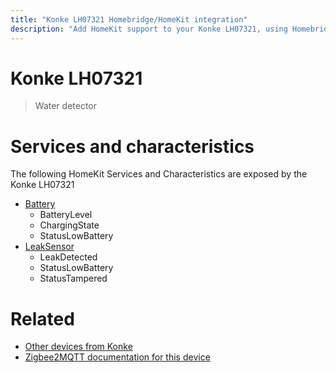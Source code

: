 ```yaml
---
title: "Konke LH07321 Homebridge/HomeKit integration"
description: "Add HomeKit support to your Konke LH07321, using Homebridge, Zigbee2MQTT and homebridge-z2m."
---
```

<!---
This file has been GENERATED using src/docgen/docgen.ts
DO NOT EDIT THIS FILE MANUALLY!
-->
# Konke LH07321
> Water detector


# Services and characteristics
The following HomeKit Services and Characteristics are exposed by
the Konke LH07321

* [Battery](../../battery.md)
  * BatteryLevel
  * ChargingState
  * StatusLowBattery
* [LeakSensor](../../sensors.md)
  * LeakDetected
  * StatusLowBattery
  * StatusTampered


# Related
* [Other devices from Konke](../index.md#konke)
* [Zigbee2MQTT documentation for this device](https://www.zigbee2mqtt.io/devices/LH07321.html)